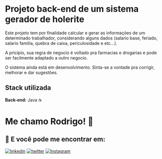 
# Projeto back-end de um sistema gerador de holerite



Este projeto tem por finalidade calcular e gerar as informações de um determinado trabalhador, considerando alguns dados (salario base, feriado, salario familia, quebra de caixa, periculosidade e etc...).

A pricipio, sua regra de negocio é voltado pra farmacias e drogarias e pode ser facilmente adaptado a outro negocio.

O sistema ainda está em desenvolvimento. Sinta-se a vontade pra corrigir, melhorar e dar sugestões.







## Stack utilizada



**Back-end:** Java ☕


# Me chamo Rodrigo! 👋


## 🔗 E você pode me encontrar em:

[![linkedin](https://img.shields.io/badge/linkedin-0A66C2?style=for-the-badge&logo=linkedin&logoColor=white)](https://www.linkedin.com/in/rodrigo-souza-303572264/)
[![twitter](https://img.shields.io/badge/twitter-1DA1F2?style=for-the-badge&logo=twitter&logoColor=white)](https://x.com/pretorsouza)
[![Instagram](https://img.shields.io/badge/INSTAGRAM-ff007f)](https://www.instagram.com/rdpsouza/)

